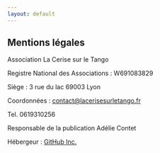 ```yaml
---
layout: default
---
```


## Mentions légales

Association La Cerise sur le Tango

Registre National des Associations : W691083829

Siège : 3 rue du lac 69003 Lyon

Coordonnées : contact@lacerisesurletango.fr

Tel. 0619310256

Responsable de la publication Adélie Contet

Hébergeur : [GitHub Inc.](http://www.github.com)
